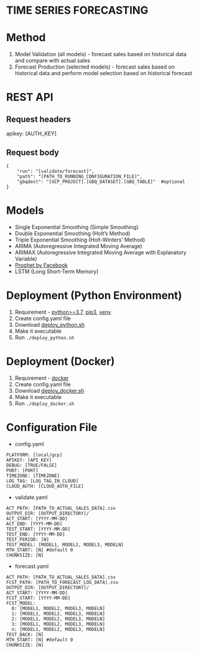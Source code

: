 # TIME SERIES FORECASTING

# Method
1. Model Validation (all models) - forecast sales based on historical data and compare with actual sales
2. Forecast Production (selected models) - forecast sales based on historical data and perform model selection based on historical forecast

# REST API
## Request headers
apikey: [AUTH_KEY]

## Request body
```
{
	"run": "[validate/forecast]",
	"path": "[PATH_TO_RUNNING_CONFIGURATION_FILE]",
	"gbqdest": "[GCP_PROJECT].[GBQ_DATASET].[GBQ_TABLE]"  #optional
}
```

# Models
- Single Exponential Smoothing (Simple Smoothing)
- Double Exponential Smoothing (Holt’s Method)
- Triple Exponential Smoothing (Holt-Winters’ Method)
- ARIMA (Autoregressive Integrated Moving Average)
- ARIMAX (Autoregressive Integrated Moving Average with Explanatory Variable)
- [Prophet by Facebook](https://facebook.github.io/prophet/)
- LSTM (Long Short-Term Memory)

# Deployment (Python Environment)
1. Requirement - [python>=3.7](https://www.python.org/), [pip3](https://docs.python.org/3/installing/index.html), [venv](https://docs.python.org/3/tutorial/venv.html)
2. Create config.yaml file
3. Download [deploy_python.sh](deploy/deploy_python.sh)
4. Make it executable
5. Run `./deploy_python.sh`

# Deployment (Docker)
1. Requirement - [docker](https://www.docker.com/)
2. Create config.yaml file
3. Download [deploy_docker.sh](deploy/deploy_docker.sh)
4. Make it executable
5. Run `./deploy_docker.sh`

# Configuration File
- config.yaml
```
PLATFORM: [local/gcp]
APIKEY: [API_KEY]
DEBUG: [TRUE/FALSE]
PORT: [PORT]
TIMEZONE: [TIMEZONE]
LOG_TAG: [LOG_TAG_IN_CLOUD]
CLOUD_AUTH: [CLOUD_AUTH_FILE]
```

- validate.yaml
```
ACT_PATH: [PATH_TO_ACTUAL_SALES_DATA].csv
OUTPUT_DIR: [OUTPUT_DIRECTORY]/
ACT_START: [YYYY-MM-DD]
ACT_END: [YYYY-MM-DD]
TEST_START: [YYYY-MM-DD]
TEST_END: [YYYY-MM-DD]
TEST_PERIOD: [N]
TEST_MODEL: [MODEL1, MODEL2, MODEL3, MODELN]
MTH_START: [N] #default 0
CHUNKSIZE: [N]
```

- forecast.yaml
```
ACT_PATH: [PATH_TO_ACTUAL_SALES_DATA].csv
FCST_PATH: [PATH_TO_FORECAST_LOG_DATA].csv
OUTPUT_DIR: [OUTPUT_DIRECTORY]/
ACT_START: [YYYY-MM-DD]
FCST_START: [YYYY-MM-DD]
FCST_MODEL:
  0: [MODEL1, MODEL2, MODEL3, MODELN]
  1: [MODEL1, MODEL2, MODEL3, MODELN]
  2: [MODEL1, MODEL2, MODEL3, MODELN]
  3: [MODEL1, MODEL2, MODEL3, MODELN]
  n: [MODEL1, MODEL2, MODEL3, MODELN]
TEST_BACK: [N]
MTH_START: [N] #default 0
CHUNKSIZE: [N]
```
